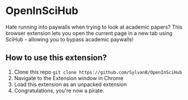 # OpenInSciHub

Hate running into paywalls when trying to look at academic papers? This browser extension lets you open the current page in a new tab using SciHub - allowing you to bypass academic paywalls!

## How to use this extension? 
1. Clone this repo `git clone https://github.com/SylvanB/OpenInSciHub`
2. Navigate to the Extension window in Chrome
3. Load this extension as an unpacked extension
4. Congratulations, you're now a pirate.